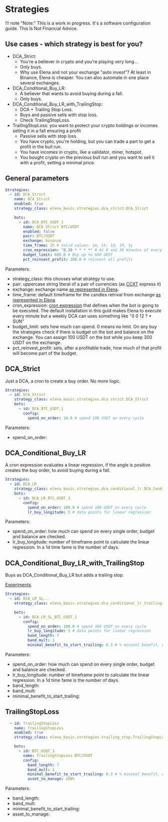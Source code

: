 # Strategies

!!! note "Note:" 
    This is a work in progress. It's a software configuration guide. This Is Not Financial Advice.

## Use cases - which strategy is best for you?

- DCA_Strict: 
    - You're a believer in crypto and you're playing very long... 
    - Only buys.
    - Why use Elena and not your exchange "auto invest"? At least in Binance, Elena is cheaper. You can also automate in one place several exchanges.
- DCA_Conditional_Buy_LR: 
    - A believer that wants to avoid buying during a fall.
    - Only buys.
- DCA_Conditional_Buy_LR_with_TrailingStop: 
    - DCA + Trailing Stop Loss.
    - Buys and passive sells with stop loss.
    - Check TrailingStopLoss.
- TrailingStopLoss: you want to protect your crypto holdings or incomes selling it in a fall ensuring a profit
    - Passive sells with stop loss.
    - You have crypto, you're holding, but you can trade a part to get a profit in the bull run.
    - You have incomes in crypto, like a validator, miner, hotspot.
    - You bought crypto on the previous bull run and you want to sell it with a profit, setting a minimal price.

## General parameters

````yaml
Strategies:
  - id: DCA_Strict
    name: DCA_Strict
    enabled: true
    strategy_class: elena_basic.strategies.dca_strict.DCA_Strict

    bots:
      - id: DCA_BTC_USDT_1
        name: DCA Strict BTC/USDT
        enabled: false
        pair: BTC/USDT
        exchange: binance
        time_frame: 1h # Valid values: 1m, 1h, 1d, 1M, 1y
        cron_expression: "0,30 * * * *" # At 0 and 30 minutes of every hour
        budget_limit: 600.0 # Buy up to 600 UDST
        pct_reinvest_profit: 100.0 # reinvest all profits
````

Parameters:

- strategy_class: this chooses what strategy to use.
- pair: uppercase string literal of a pair of currencies (as [CCXT](https://github.com/ccxt/ccxt/wiki) express it)
- exchange: exchange name [as represented in Elena](https://github.com/Pasta-fantasia/elena/blob/main/elena/domain/model/exchange.py#L5).
- time_frame: default timeframe for the candles retrival from exchange [as represented in Elena](https://github.com/Pasta-fantasia/elena/blob/main/elena/domain/model/time_frame.py#L4) 
- cron_expression: [cron expression](https://crontab.guru/) that defines when the bot is going to be executed. The default installation in this guid makes Elena to execute every minute but a weekly DCA can uses something like "0 0 12 ? * SUN"
- budget_limit: sets how much can spend. 0 means no limit. On any buy the strategies check if there is budget on the bot and balance on the exchange. You can assign 100 USDT on the bot while you keep 300 USDT on the exchange.
- pct_reinvest_profit: sets, after a profitable trade, how much of that profit will become part of the budget.

## DCA_Strict

Just a DCA, a cron to create a buy order. No more logic.

````yaml
Strategies:
  - id: DCA_Strict
    strategy_class: elena_basic.strategies.dca_strict.DCA_Strict
    bots:
      - id: DCA_BTC_USDT_1
        config:
          spend_on_order: 10.0 # spend 100 USDT on every cycle
````

Parameters:

- spend_on_order:


## DCA_Conditional_Buy_LR

A cron expression evaluates a linear regression, if the angle is positive creates the buy order, to avoid buying during a fall.

```yaml
Strategies:
  - id: DCA_LR
    strategy_class: elena_basic.strategies.dca_conditional_lr.DCA_Conditional_Buy_LR
    bots:
      - id: DCA_LR_BTC_USDT_1
        config:
          spend_on_order: 100.0 # spend 100 USDT on every cycle
          lr_buy_longitude: 5 # data points for linear regression

```

Parameters:

- spend_on_order: how much can spend on every single order, budget and balance are checked.
- lr_buy_longitude: number of timeframe point to calculate the linear regression. In a 1d time fame is the number of days.


## DCA_Conditional_Buy_LR_with_TrailingStop

Buys as DCA_Conditional_Buy_LR but adds a trailing stop.

[Experiments](DCA_Conditional_Buy_LR_with_TrailingStop).

````yaml
Strategies:
  - id: DCA_LR_SL...
    strategy_class: elena_basic.strategies.dca_conditional_lr_trailing_stop.DCA_Conditional_Buy_LR_with_TrailingStop

    bots:
      - id: DCA_LR_SL_BTC_USDT_1
        config:
          spend_on_order: 100.0 # spend 100 USDT on every cycle
          lr_buy_longitude: 5 # data points for linear regression
          band_length: 7
          band_mult: 1
          minimal_benefit_to_start_trailing: 0.3 # % minimal benefit, expressed as 5%, but minimal could be 0.3%

````

Parameters:

- spend_on_order: how much can spend on every single order, budget and balance are checked.
- lr_buy_longitude: number of timeframe point to calculate the linear regression. In a 1d time fame is the number of days.
- band_length:
- band_mult:
- minimal_benefit_to_start_trailing:


## TrailingStopLoss

````yaml
  - id: TrailingStopLoss
    name: TrailingStopLoss
    enabled: true
    strategy_class: elena_basic.strategies.trailing_stop.TrailingStopLoss

    bots:
      - id: BTC_USDT_1
        name: TrailingStopLoss BTC/USDT
        config:
          band_length: 7
          band_mult: 1
          minimal_benefit_to_start_trailing: 0.3 # % minimal benefit, expressed as 5%, but minimal could be 0.3%
          asset_to_manage: 100%


````
Parameters:

- band_length:
- band_mult:
- minimal_benefit_to_start_trailing:
- asset_to_manage: